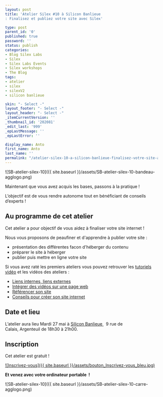 ```yaml
---
layout: post
title: 'Atelier Silex #10 à Silicon Banlieue
: Finalisez et publiez votre site avec Silex'

type: post
parent_id: '0'
published: true
password: ''
status: publish
categories:
- Blog Silex Labs
- Silex
- Silex Labs Events
- Silex workshops
- The Blog
tags:
- atelier
- silex
- silexV2
- silicon banlieue

skin: "- Select -"
layout_footer: "- Select -"
layout_header: "- Select -"
_itemCurrentVersion: ''
_thumbnail_id: '202081'
_edit_last: '999'
_epLastMessage: ''
_epLastError: ''

display_name: Anto
first_name: Anto
last_name: ''
permalink: "/atelier-silex-10-a-silicon-banlieue-finalisez-votre-site-avec-silex/"
---
```


![SB-atelier-silex-10]({{ site.baseurl }}/assets/SB-atelier-silex-10-bandeau-agglogo.png)



Maintenant que vous avez acquis les bases, passons à la pratique !

L’objectif est de vous rendre autonome tout en bénéficiant de conseils d’experts !

Au programme de cet atelier
---------------------------

Cet atelier a pour objectif de vous aidez à finaliser votre site internet !

Nous vous proposons de peaufiner et d'apprendre à publier votre site
: 
*   présentation des différentes facon d'héberger du contenu
*   préparer le site à héberger
*   publier puis mettre en ligne votre site

Si vous avez raté les premiers ateliers vous pouvez retrouver les [tutoriels vidéo](https://www.silexlabs.org/201324/silex/tutorials-silex/tutoriels-video-silex/%20%E2%80%8E "tutoriels vidéo Silex") et les vidéos des ateliers
: 
*   [Liens internes, liens externes](https://www.silexlabs.org/201165/the-blog/master-class-silex-atelier-2-liens-internes-externes-et-embeded/ "Vidéo atelier 2")
*   [Intégrer des vidéos sur une page web](https://www.silexlabs.org/201333/silex/atelier-silex-3-liens-internes-liens-externes-et-liens-embeded/ "Vidéo atelier 3")
*   [Référencer son site](https://www.silexlabs.org/201795/the-blog/compte-rendu-video-de-latelier-5-optimiser-son-referencement/ "le référencement")
*   [Conseils pour créer son site internet](https://www.silexlabs.org/202049/silex/tutorials-silex/compte-rendu-video-de-latelier-7-faites-votre-site/ "Atelier 7")

Date et lieu
------------

L’atelier aura lieu Mardi 27 mai à [Silicon Banlieue ](http://www.siliconbanlieue.fr/contact/ "Adresse Silicon Banlieue")  9 rue de Calais, Argenteuil de 18h30 à 21h00.

Inscription
-----------

Cet atelier est gratuit !

[![Inscrivez-vous]({{ site.baseurl }}/assets/bouton_Inscrivez-vous_bleu.jpg)](https://www.eventbrite.fr/e/billets-copie-de-copie-de-atelier-silex-10-finalisez-votre-site-11504868371 "Inscription Atelier Silex 10")

**Et venez avec votre ordinateur portable  !**

![SB-atelier-silex-10]({{ site.baseurl }}/assets/SB-atelier-silex-10-carre-agglogo.png)